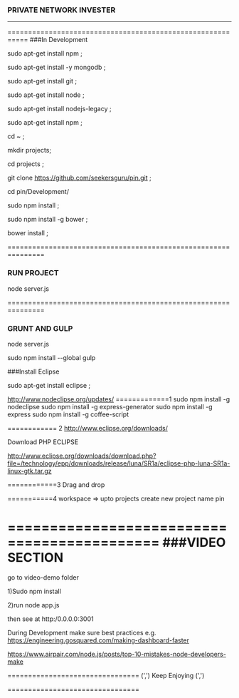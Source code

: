 ### PRIVATE NETWORK INVESTER

 -- -- -- -- -- -- -- -- -- -- -- 

===========================================================
###In Development 

sudo apt-get install npm ;

sudo apt-get install -y mongodb ;

sudo apt-get install git ;

sudo apt-get install node ;

sudo apt-get install nodejs-legacy ;

sudo apt-get install npm ;
 

cd ~ ;

mkdir projects;

cd projects ;

git clone https://github.com/seekersguru/pin.git ;

cd pin/Development/

sudo npm install ;

sudo npm install -g bower ;

bower install ;
  
 
===============================================================
### RUN PROJECT

node server.js

 
===============================================================
### GRUNT AND GULP

node server.js


sudo npm install --global gulp



###Install Eclipse 

sudo apt-get install eclipse ;


http://www.nodeclipse.org/updates/
=============1
sudo npm install -g nodeclipse
sudo npm install -g express-generator
sudo npm install -g express
sudo npm install -g coffee-script

============ 2
http://www.eclipse.org/downloads/

Download PHP ECLIPSE 

http://www.eclipse.org/downloads/download.php?file=/technology/epp/downloads/release/luna/SR1a/eclipse-php-luna-SR1a-linux-gtk.tar.gz

============3
Drag and drop 


===========4
workspace => upto projects 
create new project name pin




============================================
###VIDEO SECTION
===============================

go to video-demo folder

1)Sudo npm install

2)run node app.js


then see at http:/0.0.0.0:3001   



During Development make sure best practices 
e.g.
https://engineering.gosquared.com/making-dashboard-faster

https://www.airpair.com/node.js/posts/top-10-mistakes-node-developers-make

================================
(',')   Keep Enjoying (',')

================================






